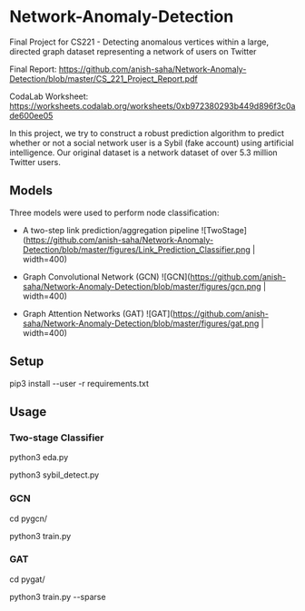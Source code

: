 # Network-Anomaly-Detection
Final Project for CS221 - Detecting anomalous vertices within a large, directed graph dataset representing a network of users on Twitter

Final Report: https://github.com/anish-saha/Network-Anomaly-Detection/blob/master/CS_221_Project_Report.pdf

CodaLab Worksheet: https://worksheets.codalab.org/worksheets/0xb972380293b449d896f3c0ade600ee05

In this project, we try to construct a robust prediction algorithm to predict whether or not a social network user is a Sybil (fake account) using artificial intelligence. Our original dataset is a network dataset of over 5.3 million Twitter users.


## Models

Three models were used to perform node classification:
* A two-step link prediction/aggregation pipeline
![TwoStage](https://github.com/anish-saha/Network-Anomaly-Detection/blob/master/figures/Link_Prediction_Classifier.png | width=400)

* Graph Convolutional Network (GCN)
![GCN](https://github.com/anish-saha/Network-Anomaly-Detection/blob/master/figures/gcn.png | width=400)

* Graph Attention Networks (GAT)
![GAT](https://github.com/anish-saha/Network-Anomaly-Detection/blob/master/figures/gat.png | width=400)

## Setup
pip3 install --user -r requirements.txt

## Usage

### Two-stage Classifier
python3 eda.py

python3 sybil_detect.py

### GCN
cd pygcn/

python3 train.py

### GAT
cd pygat/

python3 train.py --sparse
